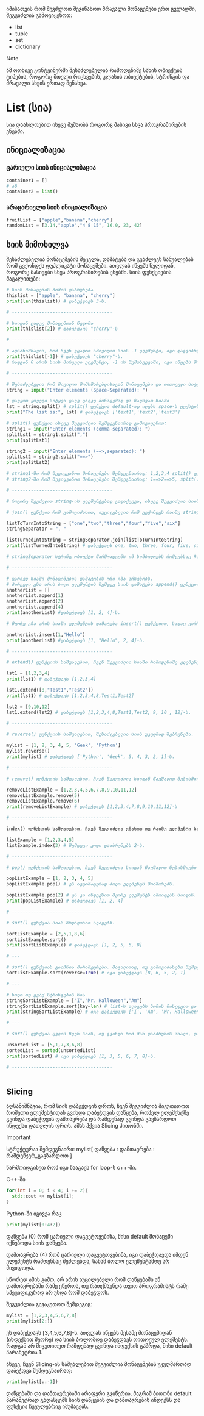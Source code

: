 იმისათვის რომ შევძლოთ შევინახოთ მრავალი მონაცემები ერთ ცვლადში, შეგვიძლია გამოვიყენოთ:
- list
- tuple
- set
- dictionary

>[!NOTE]
>ამ ოთხივე კონტეინერში შესაძლებელია რამოდენიმე სახის ობიექტის ტიპების, როგორც მთელი რიცხვების, კლასის ობიექტების, სტრინგის და მრავალი სხვის ერთად შენახვა.

# List (სია)
სია დაახლოებით ისევე მუშაობს როგორც მასივი სხვა პროგრამირების ენებში.

## ინიციალიზაცია
### ცარიელი სიის ინიციალიზაცია
```python
container1 = []
# ან
container2 = list()
```
### არაცარიელი სიის ინიციალიზაცია
```python
fruitList = ["apple","banana","cherry"]
randomList = [3.14,"apple","4 8 15", 16.0, 23, 42]
```

## სიის მიმოხილვა
შესაძლებელია მონაცემების შეცვლა, დამატება და გვაძლევს საშუალებას რომ გვქონდეს დუპლიკატი მონაცემები.
ათვლას იწყებს ნულიდან, როგორც მასივები სხვა პროგრამირების ენებში.
სიის ფუნქციების მაგალითები:

```python
# სიის მონაცემის ზომის დაბრუნება
thislist = ["apple", "banana", "cherry"]
print(len(thislist)) # დაბეჭდავს 3-ს.

# -------------------------------------

# სიიდან ცალკე მონაცემთან წვდომა
print(thislist[2]) # დაბეჭდავს "cherry"-ს

# -------------------------------------

# აღსანიშნავია, რომ ჩვენ ვცადოთ ამოვიღოთ სიის -1 ელემენტი, იგი დაგვიბრუნებს ბოლო ელემენტს.
print(thislist[-1]) # დაბეჭდავს "cherry"-ს.
# რადგან 0 არის სიის პირველი ელემენტი, -1 ის შემთხვევაში, იგი იწყებს მონაცემების წვდომას ბოლოდან დაწყებამდე.

# -------------------------------------

# შესაძლებელია რომ მივიღოთ მომხმარებლისაგან მონაცემები და თითოეული სიტყვა, რომელიც გამოყოფილია space-ით, გავხადოთ სიის ცალკე მონაცემი
string = input("Enter elements (Space-Separated): ")

# დავყოთ ყოველი სიტყვა ცალკ-ცალკე მონაცემად და ჩავსვათ სიაში
lst = string.split() # split() ფუნქცია default-ად იღებს space-ს ტექსტის მონაცემებად დასაშლელად.
print("The list is:", lst) # დაბეჭდავს ['text1','text2','text3']

# split() ფუნქცია ასევე შეგვიძლია შემდეგნაირად გამოვიყენოთ:
string1 = input("Enter elements (comma-separated): ")
splitLst1 = string1.split(",")
print(splitLst1)

string2 = input("Enter elements (==>,separated): ")
splitLst2 = string2.split("==>")
print(splitLst2)

# string1-ში რომ შევიყვანოთ მონაცემები შემდეგნაირად: 1,2,3,4 split() ფუნქცია მძიმის წინ მოცემულ რიცხვს სიაში ელემენტად გადააქცევს.
# string2-ში რომ შევიყვანოთ მონაცემები შემდეგნაირად: 1==>2==>5, split() ფუნქცია ==>-ს წინ მოცემულ რიცხვს სიაში ელემენტად გადააქცევს.

# -------------------------------------

# როგორც შევძელით string-ის ელემენტებად გადაქცევა, ისევე შეგვიძლია სიის ელემენტები გადავაქციოთ string-ად join() ფუნქციით.

# join() ფუნქცია რომ გამოვიძახოთ, აუცილებელია რომ გვქონდეს რაიმე string ობიექტი და სტრინგების სია, იგი არ მუშაობს რიცხვებზე. გამოძახება შემდეგნაირად გახდება:

listToTurnIntoString = ["one","two","three","four","five","six"]
stringSeparator = ", "

listTurnedIntoString = stringSeparator.join(listToTurnIntoString)
print(listTurnedIntoString) # დაბეჭდავს one, two, three, four, five, six.

# stringSeparator სტრინგ ობიექტი წარმოადგენს იმ სიმბოლოებს რომლებსაც ჩასვამს ელემენტების შორის. იგი რომ ცარიელი იყოს, დაბეჭდავდა onetwothreefourfivesix-ს. იგი რომ ყოფილიყო ==> დაბეჭდავდა one==>two==>three==>four==>five==>six-ს.

# -------------------------------------

# ცარიელ სიაში მონაცემების დამატების ორი გზა არსებობს.
# პირველი გზა არის ბოლო ელემენტის შემდეგ სიის დამატება append() ფუნქციის საშუალებით
anotherList = []
anotherList.append(1)
anotherList.append(2)
anotherList.append(4)
print(anotherList) #დაბეჭდავს [1, 2, 4]-ს.

# მეორე გზა არის სიაში ელემენტის დამატება insert() ფუნქციით, სადაც ვირჩევთ რომელ ინდექზე გვინდა ელემენტის დამატება.

anotherList.insert(1,"Hello")
print(anotherList) #დაბეჭდავს [1, "Hello", 2, 4]-ს. 

# -------------------------------------

# extend() ფუნქციის საშუალებით, ჩვენ შეგვიძლია სიაში რამოდენიმე ელემენტი დავამატოთ სიაში ერთი ფუნქციის გამოძახებით.

lst1 = [1,2,3,4]
print(lst1) # დაბეჭდავს [1,2,3,4]

lst1.extend([8,"Test1","Test2"])
print(lst1) # დაბეჭდავს [1,2,3,4,8,Test1,Test2]

lst2 = [9,10,12]
lst1.extend(lst2) # დაბეჭდავს [1,2,3,4,8,Test1,Test2, 9, 10 , 12]-ს.

# -------------------------------------

# reverse() ფუნქციის საშუალებით, შესაძლებელია სიის უკუღმად შებრუნება.

mylist = [1, 2, 3, 4, 5, 'Geek', 'Python']
mylist.reverse()
print(mylist) # დაბეჭდავს ['Python', 'Geek', 5, 4, 3, 2, 1]-ს.

# -------------------------------------

# remove() ფუნქციის საშუალებით, ჩვენ შეგვიძლია სიიდან წავშალოთ ნებისმიერი მონაცემი მნიშვნელობის საშუალებით, თუ იგი არსებობს სიაში.

removeListExample = [1,2,3,4,5,6,7,8,9,10,11,12]
removeListExample.remove(5)
removeListExample.remove(6)
print(removeListExample) # დაბეჭდავს [1,2,3,4,7,8,9,10,11,12]-ს

# -------------------------------------

index() ფუნქციის საშუალებით, ჩვენ შეგვიძლია ვნახოთ თუ რაიმე ელემენტი სიის რომელ ინდექზე მდებარეობს.

listExample = [1,2,3,4,5]
listExample.index(3) # შემდეგი კოდი დააბრუნებს 2-ს.

# -------------------------------------

# pop() ფუნქციის საშუალებით, ჩვენ შეგვიძლია სიიდან წავშალოთ ნებისმიერი მონაცემი ინდექსის საშუალებით.

popListExample = [1, 2, 3, 4, 5]
popListExample.pop() # ეს ავტომატურად ბოლო ელემენტს მოაშორებს.

popListExample.pop(2) # ეს კი ინდექსით მეორე ელემენტს ამოიღებს სიიდან.
print(popListExample) # დაბეჭდავს [1, 2, 4]

# -------------------------------------

# sort() ფუნქცია სიას ზრდადობით ალაგებს.

sortListExample = [2,5,1,8,6]
sortListExample.sort()
print(sortListExample) # დაბეჭდავს [1, 2, 5, 6, 8]

# ---

# sort() ფუნქციას გააჩნია პარამეტრები. მაგალითად, თუ გამოვიძახებთ შემდეგ კოდს 
sortListExample.sort(reverse=True) # იგი დაბეჭდავს [8, 6, 5, 2, 1]

# ---

# ხოლო თუ გვაქ სტრინგების სია
stringSortListExample = ["I","Mr. Halloween","Am"]
stringSortListExample.sort(key=len) # list-ს ალაგებს ზომის მიხედვით და
print(stringSortListExample) # იგი დაბეჭდავს ['I', 'Am', 'Mr. Halloween']

# ---

# sort() ფუნქცია ცვლის ჩვენ სიას, თუ გვინდა რომ მან დააბრუნოს ახალი, დალაგებული სია, რომელიც არ შეცვლის ძველს, ჩვენ უნდა გამოვიძახოთ sorted() ფუნქცია, რომელიც პარამეტრად იღებს იმ სიას რომელიც გვინდა რომ დავაბრუნოთ.

unsortedList = [5,1,7,3,6,8]
sortedList = sorted(unsortedList)
print(sortedList) # იგი დაბეჭდავს [1, 3, 5, 6, 7, 8]-ს.

# -------------------------------------



```
## Slicing
აღსანიშნავია, რომ სიის დაბეჭდვის დროს, ჩვენ შეგვიძლია მივუთითოთ რომელი ელემენტიდან გვინდა დაბეჭდვის დაწყება, რომელ ელემენტზე გვინდა დაბეჭდვის დამთავრება და რამდენად გვინდა გავზარდოთ ინდექსი დათვლის დროს. ამას ჰქვია Slicing პითონში.

>[!IMPORTANT]
>სტრუქტურაა შემდეგნაირი:
>mylist[ დაწყება : დამთავრება : რამდენჯერ_გავზარდოთ ]

წარმოიდგინეთ რომ იგი წააგავს for loop-ს c++-ში.

C++-ში
```cpp
for(int i = 0; i < 4; i += 2){
  std::cout << mylist[i];
}
```

Python-ში იგივეა რაც
```python
print(mylist[0:4:2])
```
დაწყება (0) რომ ცარიელი დაგვეტოვებინა, მისი default მონაცემი იქნებოდა სიის დაწყება.

დამთავრება (4) რომ ცარიელი დაგვეტოვებინა, იგი დაბეჭდავდა იმდენ ელემენტს რამდენსაც შეძლებდა, სანამ ბოლო ელემენტამდე არ მივიდოდა.

სწორედ ამის გამო, არ არის აუცილებელი რომ დაწყებაში ან დამთავრებაში რამე ეწეროს, თუ რათქმაუნდა თვით პროგრამისტს რამე სპეციფიკურად არ უნდა რომ დაბეჭდოს.

შეგვიძლია გავაკეთოთ შემდეგიც:
```python
mylist = [1,2,3,4,5,6,7,8]
print(mylist[2:])
```

ეს დაბეჭდავს [3,4,5,6,7,8]-ს. ათვლას იწყებს მესამე მონაცემიდან (ინდექსით მეორე) და სიის ბოლომდე დაბეჭდავს თითოეულ ელემენტს. რადგან არ მივუთითეთ რამდენად გვინდა ინდექსის გაზრდა, მისი default პარამეტრია 1.

ასევე, ჩვენ Slicing-ის საშუალებით შეგვიძლია მონაცემების უკუღმართად დაბეჭდვა შემდეგნაირად:
```python
print(mylist[::-1])
```

დაწყებაში და დამთავრებაში არაფერი გვიწერია, მაგრამ პითონი default პარამეტრად გადასცემს სიის დაწყების და დამთავრების ინდექსს და ფუნქცია ჩვეულებრივ იმუშავებს.
